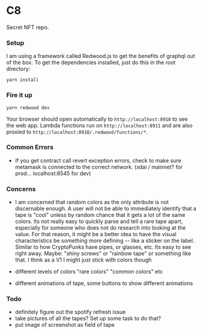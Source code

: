 # C8
Secret NFT repo.

### Setup

I am using a framework called Redwood.js to get the benefits of graphql out of the box. To get the dependencies installed, just do this in the root directory:

```terminal
yarn install
```

### Fire it up

```terminal
yarn redwood dev
```

Your browser should open automatically to `http://localhost:8910` to see the web app. Lambda functions run on `http://localhost:8911` and are also proxied to `http://localhost:8910/.redwood/functions/*`.


### Common Errors
- If you get contract call revert exception errors, check to make sure metamask is connected to the correct network. (xdai / mainnet? for prod... localhost:8545 for dev)

### Concerns
- I am concerned that random colors as the only attribute is not discernable enough. A user will not be able to immediately identify that a tape is "cool" unless by random chance that it gets a lot of the same colors. Its not really easy to quickly parse and tell a rare tape apart, especially for someone who does not do research into looking at the value. For that reason, it might be a better idea to have the visual characteristics be something more defining -- like a sticker on the label. Similar to how CryptoPunks have pipes, or glasses, etc. Its easy to see right away. Maybe: "shiny screws" or "rainbow tape" or something like that. I think as a V1 I might just stick with colors though

- different levels of colors "rare colors" "common colors" etc
- different animations of tape, some buttons to show different animations

### Todo
- definitely figure out the spotify refresh issue
- take pictures of all the tapes? Set up some task to do that?
- put image of screenshot as field of tape